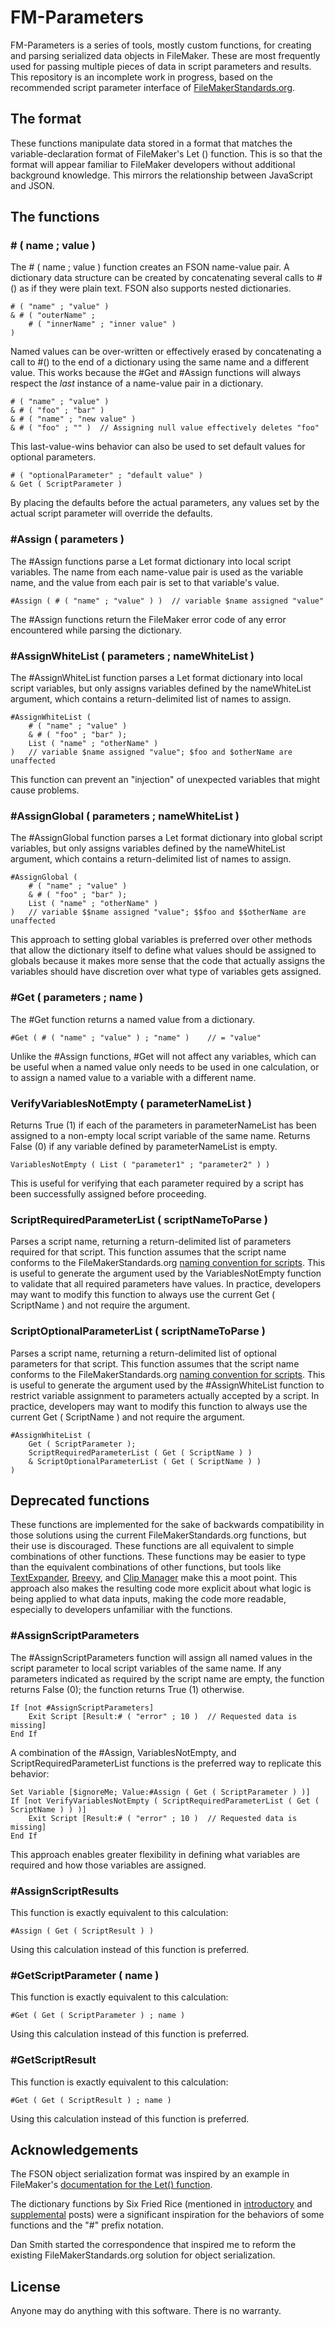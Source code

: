 # FM-Parameters

FM-Parameters is a series of tools, mostly custom functions, for creating and parsing serialized data objects in FileMaker. These are most frequently used for passing multiple pieces of data in script parameters and results. This repository is an incomplete work in progress, based on the recommended script parameter interface of [FileMakerStandards.org][1].

[1]: http://filemakerstandards.org/pages/viewpage.action?pageId=557462 "FileMakerStandards.org: Script Parameter Interface"

## The format

These functions manipulate data stored in a format that matches the variable-declaration format of FileMaker's Let () function. This is so that the format will appear familiar to FileMaker developers without additional background knowledge. This mirrors the relationship between JavaScript and JSON.

## The functions

### # ( name ; value )

The # ( name ; value ) function creates an FSON name-value pair. A dictionary data structure can be created by concatenating several calls to #() as if they were plain text. FSON also supports nested dictionaries.

	# ( "name" ; "value" )
	& # ( "outerName" ;
		# ( "innerName" ; "inner value" )
	)

Named values can be over-written or effectively erased by concatenating a call to #() to the end of a dictionary using the same name and a different value. This works because the #Get and #Assign functions will always respect the *last* instance of a name-value pair in a dictionary.

	# ( "name" ; "value" )
	& # ( "foo" ; "bar" )
	& # ( "name" ; "new value" )
	& # ( "foo" ; "" )	// Assigning null value effectively deletes "foo"

This last-value-wins behavior can also be used to set default values for optional parameters.

	# ( "optionalParameter" ; "default value" )
	& Get ( ScriptParameter )

By placing the defaults before the actual parameters, any values set by the actual script parameter will override the defaults.

### #Assign ( parameters )

The #Assign functions parse a Let format dictionary into local script variables. The name from each name-value pair is used as the variable name, and the value from each pair is set to that variable's value.

	#Assign ( # ( "name" ; "value" ) )	// variable $name assigned "value"

The #Assign functions return the FileMaker error code of any error encountered while parsing the dictionary.

### #AssignWhiteList ( parameters ; nameWhiteList )

The #AssignWhiteList function parses a Let format dictionary into local script variables, but only assigns variables defined by the nameWhiteList argument, which contains a return-delimited list of names to assign.

	#AssignWhiteList (
		# ( "name" ; "value" )
		& # ( "foo" ; "bar" );
		List ( "name" ; "otherName" )
	)	// variable $name assigned "value"; $foo and $otherName are unaffected

This function can prevent an "injection" of unexpected variables that might cause problems.

### #AssignGlobal ( parameters ; nameWhiteList )

The #AssignGlobal function parses a Let format dictionary into global script variables, but only assigns variables defined by the nameWhiteList argument, which contains a return-delimited list of names to assign.

	#AssignGlobal (
		# ( "name" ; "value" )
		& # ( "foo" ; "bar" );
		List ( "name" ; "otherName" )
	)	// variable $$name assigned "value"; $$foo and $$otherName are unaffected

This approach to setting global variables is preferred over other methods that allow the dictionary itself to define what values should be assigned to globals because it makes more sense that the code that actually assigns the variables should have discretion over what type of variables gets assigned.

### #Get ( parameters ; name )

The #Get function returns a named value from a dictionary.

	#Get ( # ( "name" ; "value" ) ; "name" )	// = "value"

Unlike the #Assign functions, #Get will not affect any variables, which can be useful when a named value only needs to be used in one calculation, or to assign a named value to a variable with a different name.

### VerifyVariablesNotEmpty ( parameterNameList )

Returns True (1) if each of the parameters in parameterNameList has been assigned to a non-empty local script variable of the same name. Returns False (0) if any variable defined by parameterNameList is empty.

	VariablesNotEmpty ( List ( "parameter1" ; "parameter2" ) )

This is useful for verifying that each parameter required by a script has been successfully assigned before proceeding.

### ScriptRequiredParameterList ( scriptNameToParse )

Parses a script name, returning a return-delimited list of parameters required for that script. This function assumes that the script name conforms to the FileMakerStandards.org [naming convention for scripts][2]. This is useful to generate the argument used by the VariablesNotEmpty function to validate that all required parameters have values. In practice, developers may want to modify this function to always use the current Get ( ScriptName ) and not require the argument.

[2]: http://filemakerstandards.org/display/cs/Script+naming "FileMakerStandards.org: Script naming"

### ScriptOptionalParameterList ( scriptNameToParse )

Parses a script name, returning a return-delimited list of optional parameters for that script. This function assumes that the script name conforms to the FileMakerStandards.org [naming convention for scripts][2]. This is useful to generate the argument used by the #AssignWhiteList function to restrict variable assignment to parameters actually accepted by a script. In practice, developers may want to modify this function to always use the current Get ( ScriptName ) and not require the argument.

	#AssignWhiteList (
		Get ( ScriptParameter );
		ScriptRequiredParameterList ( Get ( ScriptName ) )
		& ScriptOptionalParameterList ( Get ( ScriptName ) )
	)

## Deprecated functions

These functions are implemented for the sake of backwards compatibility in those solutions using the current FileMakerStandards.org functions, but their use is discouraged. These functions are all equivalent to simple combinations of other functions. These functions may be easier to type than the equivalent combinations of other functions, but tools like [TextExpander][], [Breevy][], and [Clip Manager][] make this a moot point. This approach also makes the resulting code more explicit about what logic is being applied to what data inputs, making the code more readable, especially to developers unfamiliar with the functions.

[TextExpander]: http://smilesoftware.com/TextExpander/index.html
[Breevy]: http://www.16software.com/breevy/
[Clip Manager]: http://www.myfmbutler.com/index.lasso?p=422

### #AssignScriptParameters

The #AssignScriptParameters function will assign all named values in the script parameter to local script variables of the same name. If any parameters indicated as required by the script name are empty, the function returns False (0); the function returns True (1) otherwise.

	If [not #AssignScriptParameters]
		Exit Script [Result:# ( "error" ; 10 )	// Requested data is missing]
	End If

A combination of the #Assign, VariablesNotEmpty, and ScriptRequiredParameterList functions is the preferred way to replicate this behavior:

	Set Variable [$ignoreMe; Value:#Assign ( Get ( ScriptParameter ) )]
	If [not VerifyVariablesNotEmpty ( ScriptRequiredParameterList ( Get ( ScriptName ) ) )]
		Exit Script [Result:# ( "error" ; 10 )	// Requested data is missing]
	End If

This approach enables greater flexibility in defining what variables are required and how those variables are assigned.

### #AssignScriptResults

This function is exactly equivalent to this calculation:

	#Assign ( Get ( ScriptResult ) )

Using this calculation instead of this function is preferred.

### #GetScriptParameter ( name )

This function is exactly equivalent to this calculation:

	#Get ( Get ( ScriptParameter ) ; name )

Using this calculation instead of this function is preferred.

### #GetScriptResult

This function is exactly equivalent to this calculation:

	#Get ( Get ( ScriptResult ) ; name )

Using this calculation instead of this function is preferred.

## Acknowledgements

The FSON object serialization format was inspired by an example in FileMaker's [documentation for the Let() function][3].

[3]: http://www.filemaker.com/help/html/func_ref3.33.15.html "FileMaker, Inc.: Let"

The dictionary functions by Six Fried Rice (mentioned in [introductory][4] and [supplemental][5] posts) were a significant inspiration for the behaviors of some functions and the "#" prefix notation.

[4]: http://sixfriedrice.com/wp/passing-multiple-parameters-to-scripts-advanced/ "Six Fried Rice: Passing Multiple Parameters to Scripts - Advanced"
[5]: http://sixfriedrice.com/wp/filemaker-dictionary-functions/ "Six Fried Rice: FileMaker Dictionary Functions"

Dan Smith started the correspondence that inspired me to reform the existing FileMakerStandards.org solution for object serialization.

## License

Anyone may do anything with this software. There is no warranty.